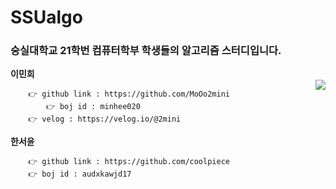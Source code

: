 # SSUalgo

### 숭실대학교 21학번 컴퓨터학부 학생들의 알고리즘 스터디입니다.

**이민희**   
<img align='right' src="http://mazassumnida.wtf/api/v2/generate_badge?boj=minhee020">
```
	👉 github link : https://github.com/MoOo2mini    
    	👉 boj id : minhee020 
	👉 velog : https://velog.io/@2mini   
```
  
    
      
      
**한서윤**   
```
	👉 github link : https://github.com/coolpiece
	👉 boj id : audxkawjd17
```

